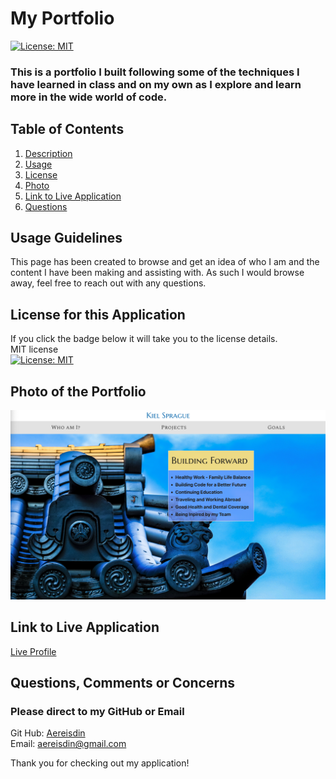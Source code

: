 # My Portfolio

[![License: MIT](https://img.shields.io/badge/License-MIT-yellow.svg)](https://opensource.org/licenses/MIT)

### This is a portfolio I built following some of the techniques I have learned in class and on my own as I explore and learn more in the wide world of code.

## Table of Contents

1. [Description](#description)
2. [Usage](#usage)
3. [License](#license)
4. [Photo](#photo)
5. [Link to Live Application](#link)
6. [Questions](#questions)

## Usage Guidelines <a name="usage"></a><br>

This page has been created to browse and get an idea of who I am and the content I have been making and assisting with. As such I would browse away, feel free to reach out with any questions.

## License for this Application <a name="license"></a><br>

If you click the badge below it will take you to the license details.<br>
MIT license<br>
[![License: MIT](https://img.shields.io/badge/License-MIT-yellow.svg)](https://opensource.org/licenses/MIT)

## Photo of the Portfolio <a name="photo"></a><br>

![Photo of Profile](./profilescreenshot.png)

## Link to Live Application <a name="link"></a><br>

[Live Profile](https://aereisdin.github.io/)

## Questions, Comments or Concerns <a name="questions"></a><br>

### Please direct to my GitHub or Email

Git Hub: [Aereisdin](https://www.github.com/Aereisdin)<br>
Email: [aereisdin@gmail.com](aereisdin@gmail.com)<br>

Thank you for checking out my application!
